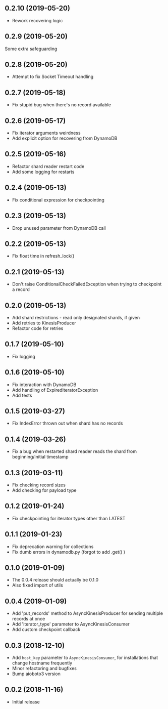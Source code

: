 ## 0.2.10 (2019-05-20)

- Rework recovering logic

## 0.2.9 (2019-05-20)

Some extra safeguarding

## 0.2.8 (2019-05-20)

- Attempt to fix Socket Timeout handling

## 0.2.7 (2019-05-18)

- Fix stupid bug when there's no record available

## 0.2.6 (2019-05-17)

- Fix iterator arguments weirdness
- Add explicit option for recovering from DynamoDB

## 0.2.5 (2019-05-16)

- Refactor shard reader restart code
- Add some logging for restarts

## 0.2.4 (2019-05-13)

- Fix conditional expression for checkpointing

## 0.2.3 (2019-05-13)

- Drop unused parameter from DynamoDB call

## 0.2.2 (2019-05-13)

- Fix float time in refresh_lock()

## 0.2.1 (2019-05-13)

- Don't raise ConditionalCheckFailedException when trying to checkpoint a record 

## 0.2.0 (2019-05-13)

- Add shard restrictions - read only designated shards, if given
- Add retries to KinesisProducer
- Refactor code for retries

## 0.1.7 (2019-05-10)

- Fix logging

## 0.1.6 (2019-05-10)

- Fix interaction with DynamoDB
- Add handling of ExpiredIteratorException
- Add tests

## 0.1.5 (2019-03-27)

- Fix IndexError thrown out when shard has no records

## 0.1.4 (2019-03-26)

- Fix a bug when restarted shard reader reads the shard from beginning/initial timestamp

## 0.1.3 (2019-03-11)

- Fix checking record sizes
- Add checking for payload type

## 0.1.2 (2019-01-24)

- Fix checkpointing for iterator types other than LATEST 

## 0.1.1 (2019-01-23)

- Fix deprecation warning for collections
- Fix dumb errors in dynamodb.py (forgot to add .get() )

## 0.1.0 (2019-01-09)

- The 0.0.4 release should actually be 0.1.0
- Also fixed import of utils

## 0.0.4 (2019-01-09)

- Add 'put_records' method to AsyncKinesisProducer for sending multiple records at once
- Add 'iterator_type' parameter to AsyncKinesisConsumer
- Add custom checkpoint callback

## 0.0.3 (2018-12-10)

- Add `host_key` parameter to `AsyncKinesisConsumer`, for installations that change hostname frequently 
- Minor refactoring and bugfixes
- Bump aioboto3 version

## 0.0.2 (2018-11-16)

- Initial release
